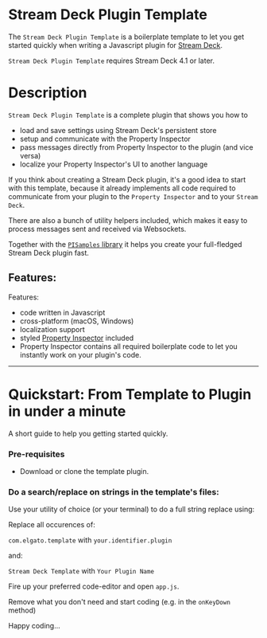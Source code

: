 
# Stream Deck Plugin Template

The `Stream Deck Plugin Template` is a boilerplate template to let you get started quickly when writing a Javascript plugin for [Stream Deck](https://developer.elgato.com/documentation/stream-deck/).

`Stream Deck Plugin Template` requires Stream Deck 4.1 or later.

# Description

`Stream Deck Plugin Template` is a complete plugin that shows you how to
- load and save settings using Stream Deck's persistent store
- setup and communicate with the Property Inspector
- pass messages directly from Property Inspector to the plugin (and vice versa)
- localize your Property Inspector's UI to another language
  

If you think about creating a Stream Deck plugin, it's a good idea to start with this template, because it already implements all code required to communicate from your plugin to the `Property Inspector` and to your `Stream Deck`.

There are also a bunch of utility helpers included, which makes it easy to process messages sent and received via Websockets.

Together with the [`PISamples` library](https://github.com/elgatosf/streamdeck-pisamples/) it helps you create your full-fledged Stream Deck plugin fast.

## Features:

Features:

- code written in Javascript
- cross-platform (macOS, Windows)
- localization support
- styled [Property Inspector](https://developer.elgato.com/documentation/stream-deck/sdk/property-inspector/) included
- Property Inspector contains all required boilerplate code to let you instantly work on your plugin's code.

----

# Quickstart: From Template to Plugin in under a minute

A short guide to help you getting started quickly.

### Pre-requisites

- Download or clone the template plugin.

### Do a search/replace on strings in the template's files:

Use your utility of choice (or your terminal) to do a full string replace using:

Replace all occurences of:

`com.elgato.template` with `your.identifier.plugin`

and:

`Stream Deck Template` with `Your Plugin Name`

Fire up your preferred code-editor and open `app.js`.

Remove what you don't need and start coding (e.g. in the `onKeyDown` method)

Happy coding...
